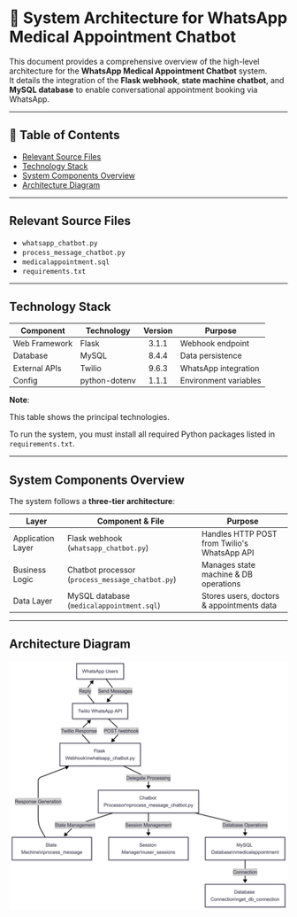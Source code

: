 # 🏥 System Architecture for WhatsApp Medical Appointment Chatbot

This document provides a comprehensive overview of the high-level architecture for the **WhatsApp Medical Appointment Chatbot** system.  
It details the integration of the **Flask webhook**, **state machine chatbot**, and **MySQL database** to enable conversational appointment booking via WhatsApp.


---

## 📑 Table of Contents
- [Relevant Source Files](#relevant-source-files)
- [Technology Stack](#technology-stack)
- [System Components Overview](#system-components-overview)
- [Architecture Diagram](#architecture-diagram)

---

## Relevant Source Files

- `whatsapp_chatbot.py`
- `process_message_chatbot.py`
- `medicalappointment.sql`
- `requirements.txt`

---

## Technology Stack

| Component        | Technology            | Version | Purpose                   |
|------------------|----------------------|:------:|---------------------------|
| Web Framework    | Flask                | 3.1.1  | Webhook endpoint          |
| Database         | MySQL                | 8.4.4  | Data persistence         |
| External APIs    | Twilio               | 9.6.3  | WhatsApp integration     |
| Config           | python-dotenv        | 1.1.1  | Environment variables    |

**Note**:

This table shows the principal technologies.

To run the system, you must install all required Python packages listed in `requirements.txt`.

---

## System Components Overview

The system follows a **three-tier architecture**:

| Layer                | Component & File                                       | Purpose                                              |
|---------------------|--------------------------------------------------------|-----------------------------------------------------|
| Application Layer   | Flask webhook (`whatsapp_chatbot.py`)                  | Handles HTTP POST from Twilio's WhatsApp API        |
| Business Logic      | Chatbot processor (`process_message_chatbot.py`)       | Manages state machine & DB operations               |
| Data Layer          | MySQL database (`medicalappointment.sql`)              | Stores users, doctors & appointments data           |

---

## Architecture Diagram

![architecture](images/architecture.png)

